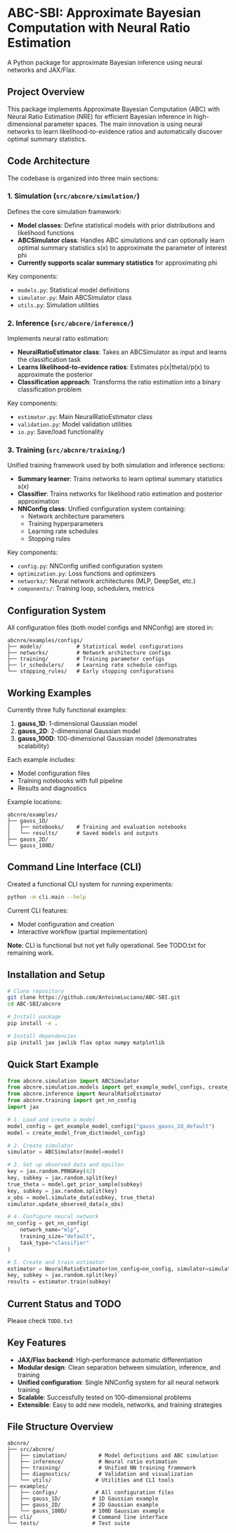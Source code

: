# ABC-SBI: Approximate Bayesian Computation with Neural Ratio Estimation

A Python package for approximate Bayesian inference using neural networks and JAX/Flax.

## Project Overview

This package implements Approximate Bayesian Computation (ABC) with Neural Ratio Estimation (NRE) for efficient Bayesian inference in high-dimensional parameter spaces. The main innovation is using neural networks to learn likelihood-to-evidence ratios and automatically discover optimal summary statistics.

## Code Architecture

The codebase is organized into three main sections:

### 1. Simulation (`src/abcnre/simulation/`)

Defines the core simulation framework:

- **Model classes**: Define statistical models with prior distributions and likelihood functions
- **ABCSimulator class**: Handles ABC simulations and can optionally learn optimal summary statistics s(x) to approximate the parameter of interest phi
- **Currently supports scalar summary statistics** for approximating phi

Key components:
- `models.py`: Statistical model definitions
- `simulator.py`: Main ABCSimulator class
- `utils.py`: Simulation utilities

### 2. Inference (`src/abcnre/inference/`)

Implements neural ratio estimation:

- **NeuralRatioEstimator class**: Takes an ABCSimulator as input and learns the classification task
- **Learns likelihood-to-evidence ratios**: Estimates p(x|theta)/p(x) to approximate the posterior
- **Classification approach**: Transforms the ratio estimation into a binary classification problem

Key components:
- `estimator.py`: Main NeuralRatioEstimator class
- `validation.py`: Model validation utilities
- `io.py`: Save/load functionality

### 3. Training (`src/abcnre/training/`)

Unified training framework used by both simulation and inference sections:

- **Summary learner**: Trains networks to learn optimal summary statistics s(x)
- **Classifier**: Trains networks for likelihood ratio estimation and posterior approximation
- **NNConfig class**: Unified configuration system containing:
  - Network architecture parameters
  - Training hyperparameters  
  - Learning rate schedules
  - Stopping rules

Key components:
- `config.py`: NNConfig unified configuration system
- `optimization.py`: Loss functions and optimizers
- `networks/`: Neural network architectures (MLP, DeepSet, etc.)
- `components/`: Training loop, schedulers, metrics

## Configuration System

All configuration files (both model configs and NNConfig) are stored in:
```
abcnre/examples/configs/
├── models/           # Statistical model configurations
├── networks/         # Network architecture configs  
├── training/         # Training parameter configs
├── lr_schedulers/    # Learning rate schedule configs
└── stopping_rules/   # Early stopping configurations
```

## Working Examples

Currently three fully functional examples:

1. **gauss_1D**: 1-dimensional Gaussian model
2. **gauss_2D**: 2-dimensional Gaussian model  
3. **gauss_100D**: 100-dimensional Gaussian model (demonstrates scalability)

Each example includes:
- Model configuration files
- Training notebooks with full pipeline
- Results and diagnostics

Example locations:
```
abcnre/examples/
├── gauss_1D/
│   ├── notebooks/    # Training and evaluation notebooks
│   └── results/      # Saved models and outputs
├── gauss_2D/
└── gauss_100D/
```

## Command Line Interface (CLI)

Created a functional CLI system for running experiments:
```bash
python -m cli.main --help
```

Current CLI features:
- Model configuration and creation
- Interactive workflow (partial implementation)

**Note**: CLI is functional but not yet fully operational. See TODO.txt for remaining work.

## Installation and Setup

```bash
# Clone repository
git clone https://github.com/AntoineLuciano/ABC-SBI.git
cd ABC-SBI/abcnre

# Install package
pip install -e .

# Install dependencies
pip install jax jaxlib flax optax numpy matplotlib
```

## Quick Start Example

```python
from abcnre.simulation import ABCSimulator
from abcnre.simulation.models import get_example_model_configs, create_model_from_dict
from abcnre.inference import NeuralRatioEstimator
from abcnre.training import get_nn_config
import jax

# 1. Load and create a model
model_config = get_example_model_configs("gauss_gauss_2d_default")
model = create_model_from_dict(model_config)

# 2. Create simulator
simulator = ABCSimulator(model=model)

# 3. Set up observed data and epsilon
key = jax.random.PRNGKey(42)
key, subkey = jax.random.split(key)
true_theta = model.get_prior_sample(subkey)
key, subkey = jax.random.split(key)
x_obs = model.simulate_data(subkey, true_theta)
simulator.update_observed_data(x_obs)

# 4. Configure neural network
nn_config = get_nn_config(
    network_name="mlp",
    training_size="default",
    task_type="classifier"
)

# 5. Create and train estimator
estimator = NeuralRatioEstimator(nn_config=nn_config, simulator=simulator)
key, subkey = jax.random.split(key)
results = estimator.train(subkey)
```

## Current Status and TODO

Please check `TODO.txt`


## Key Features

- **JAX/Flax backend**: High-performance automatic differentiation
- **Modular design**: Clean separation between simulation, inference, and training
- **Unified configuration**: Single NNConfig system for all neural network training
- **Scalable**: Successfully tested on 100-dimensional problems
- **Extensible**: Easy to add new models, networks, and training strategies


## File Structure Overview

```
abcnre/
├── src/abcnre/
│   ├── simulation/          # Model definitions and ABC simulation
│   ├── inference/           # Neural ratio estimation
│   ├── training/            # Unified NN training framework
│   ├── diagnostics/         # Validation and visualization
│   └── utils/              # Utilities and CLI tools
├── examples/
│   ├── configs/            # All configuration files
│   ├── gauss_1D/          # 1D Gaussian example
│   ├── gauss_2D/          # 2D Gaussian example  
│   └── gauss_100D/        # 100D Gaussian example
├── cli/                   # Command line interface
└── tests/                 # Test suite
```
